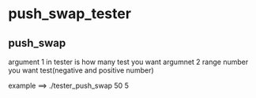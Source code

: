# push_swap_tester

## push_swap
 argument 1 in tester is how many test you want
 argumnet 2 range number you want test(negative and positive number)

example ==> ./tester_push_swap 50 5
